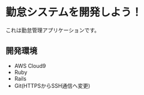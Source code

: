 # 勤怠システムを開発しよう！

これは勤怠管理アプリケーションです。

## 開発環境

* AWS Cloud9<br>
* Ruby<br>
* Rails<br>
* Git(HTTPSからSSH通信へ変更)